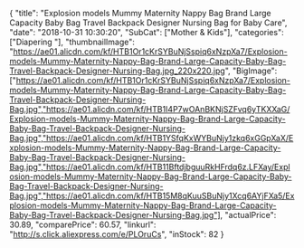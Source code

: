 {
	"title": "Explosion models Mummy Maternity Nappy Bag Brand Large Capacity Baby Bag Travel Backpack Designer Nursing Bag for Baby Care",
	"date": "2018-10-31 10:30:20",
	"SubCat": ["Mother & Kids"],
	"categories": ["Diapering "],
	"thumbnailImage": "https://ae01.alicdn.com/kf/HTB1Or1cKrSYBuNjSspiq6xNzpXa7/Explosion-models-Mummy-Maternity-Nappy-Bag-Brand-Large-Capacity-Baby-Bag-Travel-Backpack-Designer-Nursing-Bag.jpg_220x220.jpg",
	"BigImage": ["https://ae01.alicdn.com/kf/HTB1Or1cKrSYBuNjSspiq6xNzpXa7/Explosion-models-Mummy-Maternity-Nappy-Bag-Brand-Large-Capacity-Baby-Bag-Travel-Backpack-Designer-Nursing-Bag.jpg","https://ae01.alicdn.com/kf/HTB1I4P7wOAnBKNjSZFvq6yTKXXaG/Explosion-models-Mummy-Maternity-Nappy-Bag-Brand-Large-Capacity-Baby-Bag-Travel-Backpack-Designer-Nursing-Bag.jpg","https://ae01.alicdn.com/kf/HTB1YSfqKxWYBuNjy1zkq6xGGpXaX/Explosion-models-Mummy-Maternity-Nappy-Bag-Brand-Large-Capacity-Baby-Bag-Travel-Backpack-Designer-Nursing-Bag.jpg","https://ae01.alicdn.com/kf/HTB11BftdjbguuRkHFrdq6z.LFXay/Explosion-models-Mummy-Maternity-Nappy-Bag-Brand-Large-Capacity-Baby-Bag-Travel-Backpack-Designer-Nursing-Bag.jpg","https://ae01.alicdn.com/kf/HTB15M8qKuuSBuNjy1Xcq6AYjFXa5/Explosion-models-Mummy-Maternity-Nappy-Bag-Brand-Large-Capacity-Baby-Bag-Travel-Backpack-Designer-Nursing-Bag.jpg"],
	"actualPrice": 30.89,
	"comparePrice": 60.57,
	"linkurl": "http://s.click.aliexpress.com/e/PLOruCs",
	"inStock": 82
}
